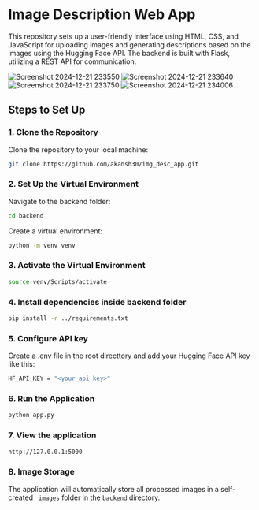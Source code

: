 # Image Description Web App

This repository sets up a user-friendly interface using HTML, CSS, and JavaScript for uploading images and generating descriptions based on the images using the Hugging Face API. The backend is built with Flask, utilizing a REST API for communication.

![Screenshot 2024-12-21 233550](https://github.com/user-attachments/assets/fdfb51eb-bdd8-422c-8534-1c0de74ddcc4)
![Screenshot 2024-12-21 233640](https://github.com/user-attachments/assets/d36cfb7d-6eba-4f76-b1cf-42e92f1fd8d2)
![Screenshot 2024-12-21 233750](https://github.com/user-attachments/assets/1c252ebb-cd7e-45b0-bc4d-4c47f79a6d57)
![Screenshot 2024-12-21 234006](https://github.com/user-attachments/assets/98e7310e-1d73-436b-aa66-aeb2f09debcb)

## Steps to Set Up

### 1. Clone the Repository

Clone the repository to your local machine:  
```bash
git clone https://github.com/akansh30/img_desc_app.git
```
### 2. Set Up the Virtual Environment

Navigate to the backend folder:
 ```bash
cd backend
```
Create a virtual environment:
```bash
python -m venv venv
```
### 3. Activate the Virtual Environment
```bash
source venv/Scripts/activate
```
### 4. Install dependencies inside backend folder
```bash
pip install -r ../requirements.txt
```
### 5. Configure API key
Create a .env file in the root directtory and add your Hugging Face API key like this:
```bash
HF_API_KEY = "<your_api_key>"
```
### 6. Run the Application
```bash
python app.py
```
### 7. View the application
```bash
http://127.0.0.1:5000
```
### 8. Image Storage
The application will automatically store all processed images in a self-created ```
images``` folder in the ```backend``` directory.




